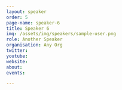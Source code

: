 ```yaml
---
layout: speaker
order: 5
page-name: speaker-6
title: Speaker 6
img: /assets/img/speakers/sample-user.png
role: Another Speaker
organisation: Any Org
twitter:
youtube:
website:
about:
events:

---
```


